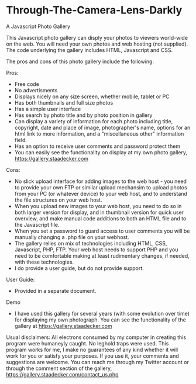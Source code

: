 # Through-The-Camera-Lens-Darkly
A Javascript Photo Gallery

This Javascript photo gallery can disply your photos to viewers world-wide on the web. You will need your own photos and web hosting (not supplied). The code underlying the gallery includes HTML, Javascript and CSS.

The pros and cons of this photo gallery include the following:

Pros:
  * Free code
  * No advertisments
  * Displays nicely on any size screen, whether mobile, tablet or PC
  * Has both thumbnails and full size photos
  * Has a simple user interface
  * Has search by photo title and by photo position in gallery
  * Can display a variety of information for each photo including title, copyright, date and place of image, photographer's name, options for an html link to more information,           and a "miscellaneous other" information field.
  * Has an option to receive user comments and password protect them
  * You can easily see the functionality on display at my own photo gallery, https://gallery.staadecker.com

Cons:
  * No slick upload interface for adding images to the web host - you need to provide your own FTP or similar upload mechansim to upload photos from your PC (or whatever device)         to your web host,  and to understand the file structures on your web host.
  * When you upload new images to your web host, you need to do so in both larger version for display, and in thumbnail version for quick user overview, and make manual code             additions to both an HTML file and to the Javascript file. 
  * When you set a password to guard access to user comments you will be manually changing a .php file on your webhost.
  * The gallery relies on mix of technologies including HTML, CSS, Javascript, PHP, FTP. Your web host needs to support PHP and you need to be comfortable making at least              rudimentary changes, if needed, with these technologies.
  * I do provide a user guide, but do not provide support.

User Guide:
  * Provided in a separate document.

  Demo
   * I have used this gallery for several years (with some evolution over time) for displaying my own photograph. You can see the functionality of the gallery at                        https://gallery.staadecker.com 
    
 Usual disclaimers: All electrons consumed by my computer in creating this program were humaneyly caught. No leghold traps were used. This program works for me, I make no guarantees of any kind whether it will work for you or satisfy your purposes. If you use it, your comments and suggestions are welcome. You can reach me through my Twitter account or through the comment section of the gallery, https://gallery.staadecker.com/contact_us.php
